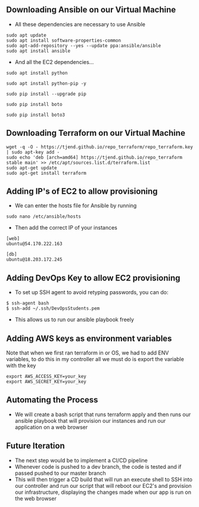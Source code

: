 

## Downloading Ansible on our Virtual Machine

- All these dependencies are necessary to use Ansible

```
sudo apt update
sudo apt install software-properties-common
sudo apt-add-repository --yes --update ppa:ansible/ansible
sudo apt install ansible

```

- And all the EC2 dependencies...

```
sudo apt install python

sudo apt install python-pip -y

sudo pip install --upgrade pip

sudo pip install boto

sudo pip install boto3
```

## Downloading Terraform on our Virtual Machine

```
wget -q -O - https://tjend.github.io/repo_terraform/repo_terraform.key | sudo apt-key add -
sudo echo 'deb [arch=amd64] https://tjend.github.io/repo_terraform stable main' >> /etc/apt/sources.list.d/terraform.list
sudo apt-get update
sudo apt-get install terraform
```

## Adding IP's of EC2 to allow provisioning

- We can enter the hosts file for Ansible by running

```
sudo nano /etc/ansible/hosts

```
- Then add the correct IP of your instances
```
[web]
ubuntu@54.170.222.163

[db]
ubuntu@18.203.172.245

```


## Adding DevOps Key to allow EC2 provisioning

- To set up SSH agent to avoid retyping passwords, you can do:

```
$ ssh-agent bash
$ ssh-add ~/.ssh/DevOpsStudents.pem
```
- This allows us to run our ansible playbook freely


## Adding AWS keys as environment variables

Note that when we first ran terraform in or OS, we had to add ENV variables, to do this
in my controller all we must do is export the variable with the key

```
export AWS_ACCESS_KEY=your_key
export AWS_SECRET_KEY=your_key
```

## Automating the Process

- We will create a bash script that runs terraform apply and then runs our ansible playbook
that will provision our instances and run our application on a web browser

## Future Iteration

- The next step would be to implement a CI/CD pipeline
- Whenever code is pushed to a dev branch, the code is tested and if passed pushed to our master branch
- This will then trigger a CD build that will run an execute shell to SSH into our controller and run our script
that will reboot our EC2's and provision our infrastructure, displaying the changes made when our app is run on
the web browser
